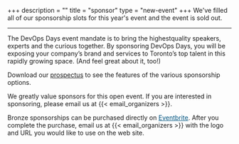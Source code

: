 +++
description = ""
title = "sponsor"
type = "new-event"
+++
We've filled all of our sponsorship slots for this year's event and the event is sold out.

<hr>

The DevOps Days event mandate is to bring the highest­quality speakers, experts and the curious together. By sponsoring DevOps Days, you will be exposing your company’s brand and services to Toronto’s top talent in this rapidly growing space. (And feel great about it, too!)

Download our <a href="https://drive.google.com/open?id=0B11zFUqD2x7uM1kweHJFRERmaE0" target="_blank">prospectus</a> to see the features of the various sponsorship options.

We greatly value sponsors for this open event. If you are interested in sponsoring, please email us at {{< email_organizers >}}.

Bronze sponsorships can be purchased directly on <a href="https://www.eventbrite.com/e/devopsdays-toronto-2017-tickets-30499799722?ref=elink" target="_blank" style="color:#005580">Eventbrite</a>. After you complete the purchase, email us at {{< email_organizers >}} with the logo and URL you would like to use on the web site.